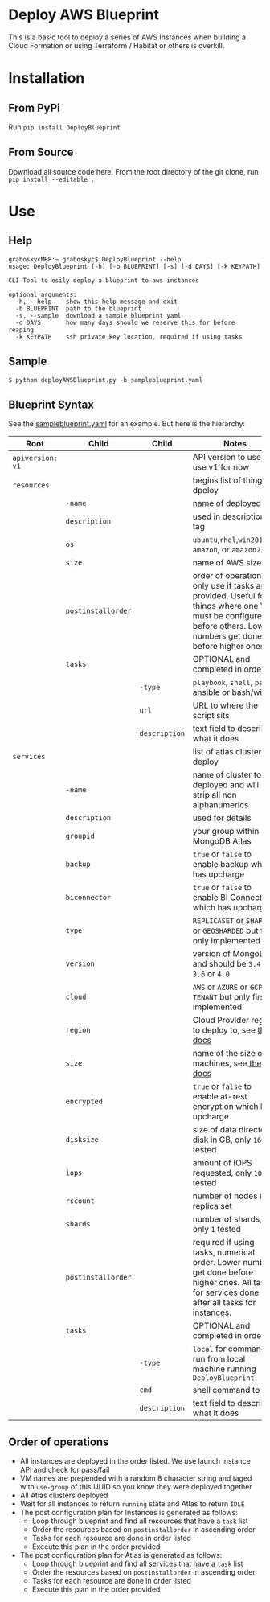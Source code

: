 # Deploy AWS Blueprint 
This is a basic tool to deploy a series of AWS Instances when building a Cloud Formation or using Terraform / Habitat or others is overkill.

# Installation
## From PyPi
Run `pip install DeployBlueprint`

## From Source
Download all source code here. From the root directory of the git clone, run `pip install --editable .`

# Use
## Help
```
graboskycMBP:~ graboskyc$ DeployBlueprint --help
usage: DeployBlueprint [-h] [-b BLUEPRINT] [-s] [-d DAYS] [-k KEYPATH]

CLI Tool to esily deploy a blueprint to aws instances

optional arguments:
  -h, --help    show this help message and exit
  -b BLUEPRINT  path to the blueprint
  -s, --sample  download a sample blueprint yaml
  -d DAYS       how many days should we reserve this for before reaping
  -k KEYPATH    ssh private key location, required if using tasks
```

## Sample
```
$ python deployAWSBlueprint.py -b sampleblueprint.yaml
```
## Blueprint Syntax
See the [sampleblueprint.yaml](sampleblueprint.yaml) for an example. But here is the hierarchy:

| Root | Child | Child | Notes |
|----|---|-|-|
| `apiversion: v1` | | | API version to use, use v1 for now | 
|`resources` | | | begins list of things to dpeloy |
| | `-name` | | name of deployed vm |
| | `description` | | used in description tag |
| | `os` | | `ubuntu`,`rhel`,`win2016dc`, `amazon`, or `amazon2` |
| | `size` | | name of AWS sizes |
| | `postinstallorder` | | order of operations, only use if tasks are provided. Useful for things where one VM must be configured before others. Lower numbers get done before higher ones. |
| | `tasks` | | OPTIONAL and completed in order | 
| | | `-type` | `playbook`, `shell`, `ps` for ansible or bash/winrm |
| | | `url` | URL to where the script sits |
| | | `description` | text field to describe what it does |
| `services` | | | list of atlas clusters to deploy|
| | `-name` | | name of cluster to be deployed and will strip all non alphanumerics |
| | `description` | | used for details |
| | `groupid` | | your group within MongoDB Atlas |
| | `backup` | | `true` or `false` to enable backup which has upcharge |
| | `biconnector` | | `true` or `false` to enable BI Connector which has upcharge |
| | `type` | | `REPLICASET` or `SHARDED` or `GEOSHARDED` but first only implemented |
| | `version` | | version of MongoDB and should be `3.4` or `3.6` or `4.0` |
| | `cloud` | | `AWS` or `AZURE` or `GCP` or `TENANT` but only first implemented |
| | `region` | | Cloud Provider region to deploy to, see [the docs](https://docs.atlas.mongodb.com/reference/api/clusters-create-one/) |
| | `size` | | name of the size of machines, see [the docs](https://docs.atlas.mongodb.com/reference/api/clusters-create-one/) |
| | `encrypted` | | `true` or `false` to enable at-rest encryption which has upcharge |
| | `disksize` | | size of data directory disk in GB, only `16` tested |
| | `iops` | | amount of IOPS requested, only `100` tested |
| | `rscount` | | number of nodes in replica set |
| | `shards` | | number of shards, only `1` tested |
| | `postinstallorder` | | required if using tasks, numerical order. Lower numbers get done before higher ones. All tasks for services done after all tasks for instances. |
| | `tasks` | | OPTIONAL and completed in order | 
| | | `-type` | `local` for command to run from local machine running `DeployBlueprint`  |
| | | `cmd` | shell command to run |
| | | `description` | text field to describe what it does |

## Order of operations
* All instances are deployed in the order listed. We use launch instance API and check for pass/fail
* VM names are prepended with a random 8 character string and taged with `use-group` of this UUID so you know they were deployed together
* All Atlas clusters deployed
* Wait for all instances to return `running` state and Atlas to return `IDLE`
* The post configuration plan for Instances is generated as follows:
  * Loop through blueprint and find all resources that have a `task` list
  * Order the resources based on `postinstallorder` in ascending order
  * Tasks for each resource are done in order listed
  * Execute this plan in the order provided
* The post configuration plan for Atlas is generated as follows:
  * Loop through blueprint and find all services that have a `task` list
  * Order the resources based on `postinstallorder` in ascending order
  * Tasks for each resource are done in order listed
  * Execute this plan in the order provided